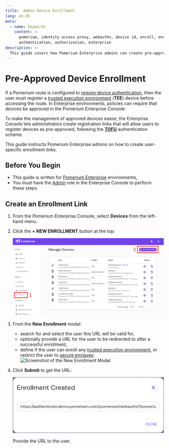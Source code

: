 ```yaml
---
title:  Admin Device Enrollment
lang: en-US
meta:
  - name: keywords
    content: >-
      pomerium, identity access proxy, webauthn, device id, enroll, enrollment,
      authentication, authorization, enterprise
description: >-
  This guide covers how Pomerium Enterprise admins can create pre-approved device registration links.
---
```


# Pre-Approved Device Enrollment

If a Pomerium route is configured to [require device authentication](/docs/topics/ppl.md#device-matcher), then the user must register a [trusted execution environment](/docs/topics/device-identity.md#authenticated-device-types) (**TEE**) device before accessing the route. In Enterprise environments, policies can require that devices be approved in the Pomerium Enterprise Console.

To make the management of approved devices easier, the Enterprise Console lets administrators create registration links that will allow users to register devices as pre-approved, following the [**TOFU**](https://en.wikipedia.org/wiki/Trust_on_first_use) authentication scheme.

This guide instructs Pomerium Enterprise admins on how to create user-specific enrollment links.

## Before You Begin

- This guide is written for [Pomerium Enterprise](/enterprise/about.md) environments,
- You must have the [Admin](/enterprise/concepts.md#admin) role in the Enterprise Console to perform these steps.

## Create an Enrollment Link

1. From the Pomerium Enterprise Console, select **Devices** from the left-hand menu.

1. Click the **+ NEW ENROLLMENT** button at the top:

   ![Visualization of the fist two steps in creating a device enrollment link](./img/admin-enroll-1.png)

1. From the **New Enrollment** modal:

    - search for and select the user this URL will be valid for,
    - optionally provide a URL for the user to be redirected to after a successful enrollment,
    - define if the user can enroll any [trusted execution environment](/docs/glossary.md#trusted-execution-environment), or restrict the user to [secure envlaves](/docs/glossary.md#secure-enclave):
    ![Screenshot of the New Enrollment Modal](./img/new-enrollment.png)

1. Click **Submit** to get the URL:

    ![Screenshot of a new enrollment link](./img/enrollment-created.png)

    Provide the URL to the user.